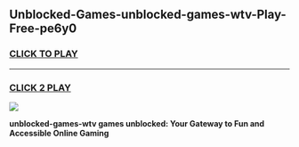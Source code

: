 
## Unblocked-Games-unblocked-games-wtv-Play-Free-pe6y0
<h3>
<a href="https://premium76.site?title=unblocked-games-wtv&ref=21A">CLICK TO PLAY</a></h3>
<hr>

<h3>
<a href="https://premium76.site?title=unblocked-games-wtv&ref=21A">CLICK 2 PLAY</a>
  
</h3>

<a href="https://premium76.site?title=unblocked-games-wtv&ref=21A"><img src="https://clearcache.store/games.png"></a>


**unblocked-games-wtv games unblocked: Your Gateway to Fun and Accessible Online Gaming**
